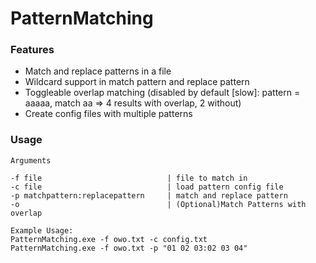 # PatternMatching

### Features
- Match and replace patterns in a file
- Wildcard support in match pattern and replace pattern
- Toggleable overlap matching (disabled by default [slow]: pattern = aaaaa, match aa => 4 results with overlap, 2 without)
- Create config files with multiple patterns

### Usage
```
Arguments

-f file                            | file to match in
-c file                            | load pattern config file
-p matchpattern:replacepattern     | match and replace pattern
-o                                 | (Optional)Match Patterns with overlap

Example Usage:
PatternMatching.exe -f owo.txt -c config.txt
PatternMatching.exe -f owo.txt -p "01 02 03:02 03 04"
```
